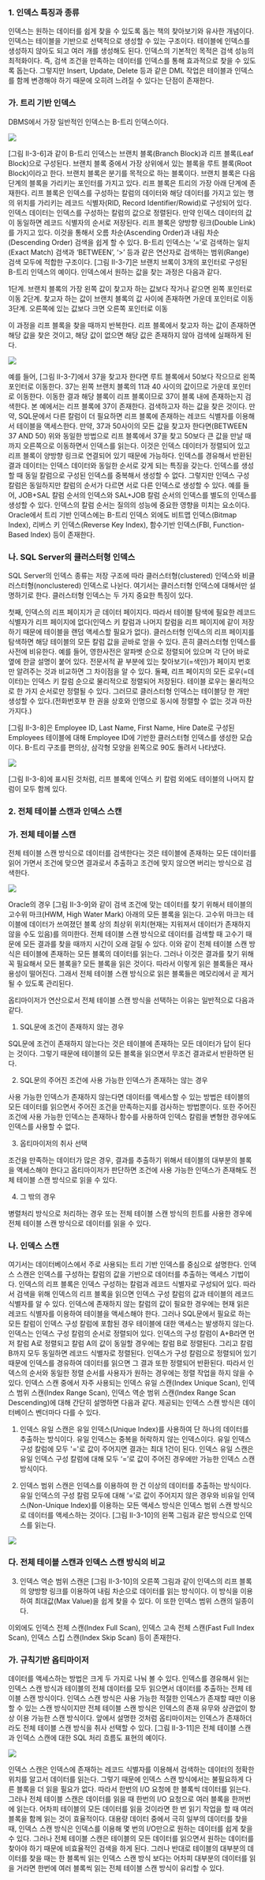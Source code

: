 ### **1. 인덱스 특징과 종류**

인덱스는 원하는 데이터를 쉽게 찾을 수 있도록 돕는 책의 찾아보기와 유사한 개념이다. 인덱스는 테이블을 기반으로 선택적으로 생성할 수 있는 구조이다. 테이블에 인덱스를 생성하지 않아도 되고 여러 개를 생성해도 된다. 인덱스의 기본적인 목적은 검색 성능의 최적화이다. 즉, 검색 조건을 만족하는 데이터를 인덱스를 통해 효과적으로 찾을 수 있도록 돕는다. 그렇지만 Insert, Update, Delete 등과 같은 DML 작업은 테이블과 인덱스를 함께 변경해야 하기 때문에 오히려 느려질 수 있다는 단점이 존재한다.

### **가. 트리 기반 인덱스**

DBMS에서 가장 일반적인 인덱스는 B-트리 인덱스이다.

[![](https://dataonair.or.kr/publishing/img/knowledge/SQL_244.jpg)](https://dataonair.or.kr/publishing/img/knowledge/SQL_244.jpg)

[그림 Ⅱ-3-6]과 같이 B-트리 인덱스는 브랜치 블록(Branch Block)과 리프 블록(Leaf Block)으로 구성된다. 브랜치 블록 중에서 가장 상위에서 있는 블록을 루트 블록(Root Block)이라고 한다. 브랜치 블록은 분기를 목적으로 하는 블록이다. 브랜치 블록은 다음 단계의 블록을 가리키는 포인터를 가지고 있다. 리프 블록은 트리의 가장 아래 단계에 존재한다. 리프 블록은 인덱스를 구성하는 칼럼의 데이터와 해당 데이터를 가지고 있는 행의 위치를 가리키는 레코드 식별자(RID, Record Identifier/Rowid)로 구성되어 있다. 인덱스 데이터는 인덱스를 구성하는 칼럼의 값으로 정렬된다. 만약 인덱스 데이터의 값이 동일하면 레코드 식별자의 순서로 저장된다. 리프 블록은 양방향 링크(Double Link)를 가지고 있다. 이것을 통해서 오름 차순(Ascending Order)과 내림 차순(Descending Order) 검색을 쉽게 할 수 있다. B-트리 인덱스는 ‘=’로 검색하는 일치(Exact Match) 검색과 ‘BETWEEN’, ‘>’ 등과 같은 연산자로 검색하는 범위(Range) 검색 모두에 적합한 구조이다. [그림 Ⅱ-3-7]은 브랜치 브록이 3개의 포인터로 구성된 B-트리 인덱스의 예이다. 인덱스에서 원하는 값을 찾는 과정은 다음과 같다.

1단계. 브랜치 블록의 가장 왼쪽 값이 찾고자 하는 값보다 작거나 같으면 왼쪽 포인터로 이동 2단계. 찾고자 하는 값이 브랜치 블록의 값 사이에 존재하면 가운데 포인터로 이동 3단계. 오른쪽에 있는 값보다 크면 오른쪽 포인터로 이동

이 과정을 리프 블록을 찾을 때까지 반복한다. 리프 블록에서 찾고자 하는 값이 존재하면 해당 값을 찾은 것이고, 해당 값이 없으면 해당 값은 존재하지 않아 검색에 실패하게 된다.

[![](https://dataonair.or.kr/publishing/img/knowledge/SQL_245.jpg)](https://dataonair.or.kr/publishing/img/knowledge/SQL_245.jpg)

예를 들어, [그림 Ⅱ-3-7]에서 37을 찾고자 한다면 루트 블록에서 50보다 작으므로 왼쪽 포인터로 이동한다. 37는 왼쪽 브랜치 블록의 11과 40 사이의 값이므로 가운데 포인터로 이동한다. 이동한 결과 해당 블록이 리프 블록이므로 37이 블록 내에 존재하는지 검색한다. 본 예에서는 리프 블록에 37이 존재한다. 검색하고자 하는 값을 찾은 것이다. 만약, SQL문에서 다른 칼럼이 더 필요하면 리프 블록에 존재하는 레코드 식별자를 이용해서 테이블을 액세스한다. 만약, 37과 50사이의 모든 값을 찾고자 한다면(BETWEEN 37 AND 50) 위와 동일한 방법으로 리프 블록에서 37을 찾고 50보다 큰 값을 만날 때까지 오른쪽으로 이동하면서 인덱스를 읽는다. 이것은 인덱스 데이터가 정렬되어 있고 리프 블록이 양방향 링크로 연결되어 있기 때문에 가능하다. 인덱스를 경유해서 반환된 결과 데이터는 인덱스 데이터와 동일한 순서로 갖게 되는 특징을 갖는다. 인덱스를 생성할 때 동일 칼럼으로 구성된 인덱스를 중복해서 생성할 수 없다. 그렇지만 인덱스 구성 칼럼은 동일하지만 칼럼의 순서가 다르면 서로 다른 인덱스로 생성할 수 있다. 예를 들어, JOB+SAL 칼럼 순서의 인덱스와 SAL+JOB 칼럼 순서의 인덱스를 별도의 인덱스를 생성할 수 있다. 인덱스의 칼럼 순서는 질의의 성능에 중요한 영향을 미치는 요소이다. Oracle에서 트리 기반 인덱스에는 B-트리 인덱스 외에도 비트맵 인덱스(Bitmap Index), 리버스 키 인덱스(Reverse Key Index), 함수기반 인덱스(FBI, Function-Based Index) 등이 존재한다.

### **나. SQL Server의 클러스터형 인덱스**

SQL Server의 인덱스 종류는 저장 구조에 따라 클러스터형(clustered) 인덱스와 비클러스터형(nonclustered) 인덱스로 나뉜다. 여기서는 클러스터형 인덱스에 대해서만 설명하기로 한다. 클러스터형 인덱스는 두 가지 중요한 특징이 있다.

첫째, 인덱스의 리프 페이지가 곧 데이터 페이지다. 따라서 테이블 탐색에 필요한 레코드 식별자가 리프 페이지에 없다(인덱스 키 칼럼과 나머지 칼럼을 리프 페이지에 같이 저장하기 때문에 테이블을 랜덤 액세스할 필요가 없다). 클러스터형 인덱스의 리프 페이지를 탐색하면 해당 테이블의 모든 칼럼 값을 곧바로 얻을 수 있다. 흔히 클러스터형 인덱스를 사전에 비유한다. 예를 들어, 영한사전은 알파벳 순으로 정렬되어 있으며 각 단어 바로 옆에 한글 설명이 붙어 있다. 전문서적 끝 부분에 있는 찾아보기(=색인)가 페이지 번호만 알려주는 것과 비교하면 그 차이점을 알 수 있다. 둘째, 리프 페이지의 모든 로우(=데이터)는 인덱스 키 칼럼 순으로 물리적으로 정렬되어 저장된다. 테이블 로우는 물리적으로 한 가지 순서로만 정렬될 수 있다. 그러므로 클러스터형 인덱스는 테이블당 한 개만 생성할 수 있다.(전화번호부 한 권을 상호와 인명으로 동시에 정렬할 수 없는 것과 마찬가지다.)

[그림 Ⅱ-3-8]은 Employee ID, Last Name, First Name, Hire Date로 구성된 Employees 테이블에 대해 Employee ID에 기반한 클러스터형 인덱스를 생성한 모습이다. B-트리 구조를 편의상, 삼각형 모양을 왼쪽으로 90도 돌려서 나타냈다.

[![](https://dataonair.or.kr/publishing/img/knowledge/SQL_246.jpg)](https://dataonair.or.kr/publishing/img/knowledge/SQL_246.jpg)

[그림 Ⅱ-3-8]에 표시된 것처럼, 리프 블록에 인덱스 키 칼럼 외에도 테이블의 나머지 칼럼이 모두 함께 있다.

### **2. 전체 테이블 스캔과 인덱스 스캔**

### **가. 전체 테이블 스캔**

전체 테이블 스캔 방식으로 데이터를 검색한다는 것은 테이블에 존재하는 모든 데이터를 읽어 가면서 조건에 맞으면 결과로서 추출하고 조건에 맞지 않으면 버리는 방식으로 검색한다.

[![](https://dataonair.or.kr/publishing/img/knowledge/SQL_247.jpg)](https://dataonair.or.kr/publishing/img/knowledge/SQL_247.jpg)

Oracle의 경우 [그림 Ⅱ-3-9]와 같이 검색 조건에 맞는 데이터를 찾기 위해서 테이블의 고수위 마크(HWM, High Water Mark) 아래의 모든 블록을 읽는다. 고수위 마크는 테이블에 데이터가 쓰여졌던 블록 상의 최상위 위치(현재는 지워져서 데이터가 존재하지 않을 수도 있음)를 의미한다. 전체 테이블 스캔 방식으로 데이터를 검색할 때 고수기 때문에 모든 결과를 찾을 때까지 시간이 오래 걸릴 수 있다. 이와 같이 전체 테이블 스캔 방식은 테이블에 존재하는 모든 블록의 데이터를 읽는다. 그러나 이것은 결과를 찾기 위해 꼭 필요해서 모든 블록을? 모든 블록을 읽은 것이다. 따라서 이렇게 읽은 블록들은 재사용성이 떨어진다. 그래서 전체 테이블 스캔 방식으로 읽은 블록들은 메모리에서 곧 제거될 수 있도록 관리된다.

옵티마이저가 연산으로서 전체 테이블 스캔 방식을 선택하는 이유는 일반적으로 다음과 같다.

1) SQL문에 조건이 존재하지 않는 경우

SQL문에 조건이 존재하지 않는다는 것은 테이블에 존재하는 모든 데이터가 답이 된다는 것이다. 그렇기 때문에 테이블의 모든 블록을 읽으면서 무조건 결과로서 반환하면 된다.

2) SQL문의 주어진 조건에 사용 가능한 인덱스가 존재하는 않는 경우

사용 가능한 인덱스가 존재하지 않는다면 데이터를 액세스할 수 있는 방법은 테이블의 모든 데이터를 읽으면서 주어진 조건을 만족하는지를 검사하는 방법뿐이다. 또한 주어진 조건에 사용 가능한 인덱스는 존재하나 함수를 사용하여 인덱스 칼럼을 변형한 경우에도 인덱스를 사용할 수 없다.

3) 옵티마이저의 취사 선택

조건을 만족하는 데이터가 많은 경우, 결과를 추출하기 위해서 테이블의 대부분의 블록을 액세스해야 한다고 옵티마이저가 판단하면 조건에 사용 가능한 인덱스가 존재해도 전체 테이블 스캔 방식으로 읽을 수 있다.

4) 그 밖의 경우

병렬처리 방식으로 처리하는 경우 또는 전체 테이블 스캔 방식의 힌트를 사용한 경우에 전체 테이블 스캔 방식으로 데이터를 읽을 수 있다.

### **나. 인덱스 스캔**

여기서는 데이터베이스에서 주로 사용되는 트리 기반 인덱스를 중심으로 설명한다. 인덱스 스캔은 인덱스를 구성하는 칼럼의 값을 기반으로 데이터를 추출하는 액세스 기법이다. 인덱스의 리프 블록은 인덱스 구성하는 칼럼과 레코드 식별자로 구성되어 있다. 따라서 검색을 위해 인덱스의 리프 블록을 읽으면 인덱스 구성 칼럼의 값과 테이블의 레코드 식별자를 알 수 있다. 인덱스에 존재하지 않는 칼럼의 값이 필요한 경우에는 현재 읽은 레코드 식별자를 이용하여 테이블을 액세스해야 한다. 그러나 SQL문에서 필요로 하는 모든 칼럼이 인덱스 구성 칼럼에 포함된 경우 테이블에 대한 액세스는 발생하지 않는다. 인덱스는 인덱스 구성 칼럼의 순서로 정렬되어 있다. 인덱스의 구성 칼럼이 A+B라면 먼저 칼럼 A로 정렬되고 칼럼 A의 값이 동일할 경우에는 칼럼 B로 정렬된다. 그리고 칼럼 B까지 모두 동일하면 레코드 식별자로 정렬된다. 인덱스가 구성 칼럼으로 정렬되어 있기 때문에 인덱스를 경유하여 데이터를 읽으면 그 결과 또한 정렬되어 반환된다. 따라서 인덱스의 순서와 동일한 정렬 순서를 사용자가 원하는 경우에는 정렬 작업을 하지 않을 수 있다. 인덱스 스캔 중에서 자주 사용되는 인덱스 유일 스캔(Index Unique Scan), 인덱스 범위 스캔(Index Range Scan), 인덱스 역순 범위 스캔(Index Range Scan Descending)에 대해 간단히 설명하면 다음과 같다. 제공되는 인덱스 스캔 방식은 데이터베이스 벤더마다 다를 수 있다.

1) 인덱스 유일 스캔은 유일 인덱스(Unique Index)를 사용하여 단 하나의 데이터를 추출하는 방식이다. 유일 인덱스는 중복을 허락하지 않는 인덱스이다. 유일 인덱스 구성 칼럼에 모두 '='로 값이 주어지면 결과는 최대 1건이 된다. 인덱스 유일 스캔은 유일 인덱스 구성 칼럼에 대해 모두 ‘=’로 값이 주어진 경우에만 가능한 인덱스 스캔 방식이다.

2) 인덱스 범위 스캔은 인덱스를 이용하여 한 건 이상의 데이터를 추출하는 방식이다. 유일 인덱스의 구성 칼럼 모두에 대해 ‘=’로 값이 주어지지 않은 경우와 비유일 인덱스(Non-Unique Index)를 이용하는 모든 액세스 방식은 인덱스 범위 스캔 방식으로 데이터를 액세스하는 것이다. [그림 Ⅱ-3-10]의 왼쪽 그림과 같은 방식으로 인덱스를 읽는다.

[![](https://dataonair.or.kr/publishing/img/knowledge/SQL_248.jpg)](https://dataonair.or.kr/publishing/img/knowledge/SQL_248.jpg)

### **다. 전체 테이블 스캔과 인덱스 스캔 방식의 비교**

3) 인덱스 역순 범위 스캔은 [그림 Ⅱ-3-10]의 오른쪽 그림과 같이 인덱스의 리프 블록의 양방향 링크를 이용하여 내림 차순으로 데이터를 읽는 방식이다. 이 방식을 이용하여 최대값(Max Value)을 쉽게 찾을 수 있다. 이 또한 인덱스 범위 스캔의 일종이다.

이외에도 인덱스 전체 스캔(Index Full Scan), 인덱스 고속 전체 스캔(Fast Full Index Scan), 인덱스 스킵 스캔(Index Skip Scan) 등이 존재한다.

### **가. 규칙기반 옵티마이저**

데이터를 액세스하는 방법은 크게 두 가지로 나눠 볼 수 있다. 인덱스를 경유해서 읽는 인덱스 스캔 방식과 테이블의 전체 데이터를 모두 읽으면서 데이터를 추출하는 전체 테이블 스캔 방식이다. 인덱스 스캔 방식은 사용 가능한 적절한 인덱스가 존재할 때만 이용할 수 있는 스캔 방식이지만 전체 테이블 스캔 방식은 인덱스의 존재 유무와 상관없이 항상 이용 가능한 스캔 방식이다. 앞에서 설명한 것처럼 옵티마이저는 인덱스가 존재하더라도 전체 테이블 스캔 방식을 취사 선택할 수 있다. [그림 Ⅱ-3-11]은 전체 테이블 스캔과 인덱스 스캔에 대한 SQL 처리 흐름도 표현의 예이다.

[![](https://dataonair.or.kr/publishing/img/knowledge/SQL_249.jpg)](https://dataonair.or.kr/publishing/img/knowledge/SQL_249.jpg)

인덱스 스캔은 인덱스에 존재하는 레코드 식별자를 이용해서 검색하는 데이터의 정확한 위치를 알고서 데이터를 읽는다. 그렇기 때문에 인덱스 스캔 방식에서는 불필요하게 다른 블록을 더 읽을 필요가 없다. 따라서 한번의 I/O 요청에 한 블록씩 데이터를 읽는다. 그러나 전체 테이블 스캔은 데이터를 읽을 때 한번의 I/O 요청으로 여러 블록을 한꺼번에 읽는다. 어차피 테이블의 모든 데이터를 읽을 것이라면 한 번 읽기 작업을 할 때 여러 블록을 함께 읽는 것이 효율적이다. 대용량 데이터 중에서 극히 일부의 데이터를 찾을 때, 인덱스 스캔 방식은 인덱스를 이용해 몇 번의 I/O만으로 원하는 데이터를 쉽게 찾을 수 있다. 그러나 전체 테이블 스캔은 테이블의 모든 데이터를 읽으면서 원하는 데이터를 찾아야 하기 때문에 비효율적인 검색을 하게 된다. 그러나 반대로 테이블의 대부분의 데이터를 찾을 때는 한 블록씩 읽는 인덱스 스캔 방식 보다는 어차피 대부분의 데이터를 읽을 거라면 한번에 여러 블록씩 읽는 전체 테이블 스캔 방식이 유리할 수 있다.